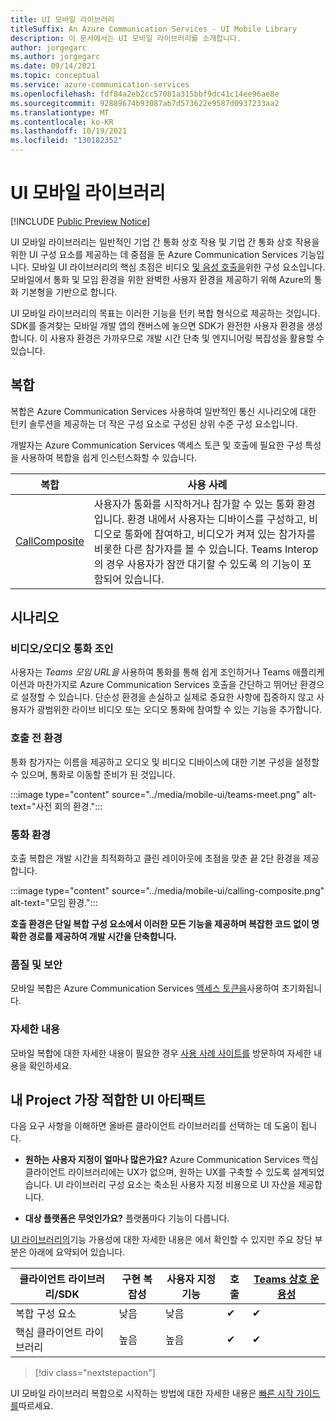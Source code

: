```yaml
---
title: UI 모바일 라이브러리
titleSuffix: An Azure Communication Services - UI Mobile Library
description: 이 문서에서는 UI 모바일 라이브러리를 소개합니다.
author: jorgegarc
ms.author: jorgegarc
ms.date: 09/14/2021
ms.topic: conceptual
ms.service: azure-communication-services
ms.openlocfilehash: fdf84a2eb2cc57081a315bbf9dc41c14ee96ae8e
ms.sourcegitcommit: 92889674b93087ab7d573622e9587d0937233aa2
ms.translationtype: MT
ms.contentlocale: ko-KR
ms.lasthandoff: 10/19/2021
ms.locfileid: "130182352"
---
```

# <a name="ui-mobile-library"></a>UI 모바일 라이브러리

[!INCLUDE [Public Preview Notice](../../includes/private-preview-include.md)]

UI 모바일 라이브러리는 일반적인 기업 간 통화 상호 작용 및 기업 간 통화 상호 작용을 위한 UI 구성 요소를 제공하는 데 중점을 둔 Azure Communication Services 기능입니다. 모바일 UI 라이브러리의 핵심 초점은 비디오 [및 음성 호출을](../voice-video-calling/calling-sdk-features.md)위한 구성 요소입니다. 모바일에서 통화 및 모임 환경을 위한 완벽한 사용자 환경을 제공하기 위해 Azure의 통화 기본형을 기반으로 합니다.

UI 모바일 라이브러리의 목표는 이러한 기능을 턴키 복합 형식으로 제공하는 것입니다. SDK를 즐겨찾는 모바일 개발 앱의 캔버스에 놓으면 SDK가 완전한 사용자 환경을 생성합니다. 이 사용자 환경은 가까우므로 개발 시간 단축 및 엔지니어링 복잡성을 활용할 수 있습니다.

## <a name="composites"></a>복합

복합은 Azure Communication Services 사용하여 일반적인 통신 시나리오에 대한 턴키 솔루션을 제공하는 더 작은 구성 요소로 구성된 상위 수준 구성 요소입니다.

개발자는 Azure Communication Services 액세스 토큰 및 호출에 필요한 구성 특성을 사용하여 복합을 쉽게 인스턴스화할 수 있습니다.

| 복합                                                                   | 사용 사례                                                                                                                                                                                                                                                                                                  |
| --------------------------------------------------------------------------- | ------------------------------------------------------------------------------------------------------------------------------------------------------------------------------------------------------------------------------------------------------------------------------------------------------------ |
| [CallComposite](../../quickstarts/ui-library/get-started-call.md)  | 사용자가 통화를 시작하거나 참가할 수 있는 통화 환경입니다. 환경 내에서 사용자는 디바이스를 구성하고, 비디오로 통화에 참여하고, 비디오가 켜져 있는 참가자를 비롯한 다른 참가자를 볼 수 있습니다. Teams Interop의 경우 사용자가 잠깐 대기할 수 있도록 의 기능이 포함되어 있습니다. |

## <a name="scenarios"></a>시나리오

### <a name="joining-a-videoaudio-call"></a>비디오/오디오 통화 조인

사용자는 *Teams 모임 URL을* 사용하여 통화를 통해 쉽게 조인하거나 Teams 애플리케이션과 마찬가지로 Azure Communication Services 호출을 간단하고 뛰어난 환경으로 설정할 수 있습니다. 단순성 환경을 손실하고 실제로 중요한 사항에 집중하지 않고 사용자가 광범위한 라이브 비디오 또는 오디오 통화에 참여할 수 있는 기능을 추가합니다.

### <a name="pre-call-experience"></a>호출 전 환경

통화 참가자는 이름을 제공하고 오디오 및 비디오 디바이스에 대한 기본 구성을 설정할 수 있으며, 통화로 이동할 준비가 된 것입니다.

:::image type="content" source="../media/mobile-ui/teams-meet.png" alt-text="사전 회의 환경.":::

### <a name="call-experience"></a>통화 환경

호출 복합은 개발 시간을 최적화하고 클린 레이아웃에 초점을 맞춘 끝 2단 환경을 제공합니다.  

:::image type="content" source="../media/mobile-ui/calling-composite.png" alt-text="모임 환경.":::

**호출 환경은 단일 복합 구성 요소에서 이러한 모든 기능을 제공하며 복잡한 코드 없이 명확한 경로를 제공하여 개발 시간을 단축합니다.**

### <a name="quality-and-security"></a>품질 및 보안

모바일 복합은 Azure Communication Services [액세스 토큰을](../../quickstarts/access-tokens.md)사용하여 초기화됩니다.

### <a name="more-details"></a>자세한 내용

모바일 복합에 대한 자세한 내용이 필요한 경우 [사용 사례 사이트를](mobile-ui-use-cases.md) 방문하여 자세한 내용을 확인하세요.

## <a name="what-ui-artifact-is-best-for-my-project"></a>내 Project 가장 적합한 UI 아티팩트

다음 요구 사항을 이해하면 올바른 클라이언트 라이브러리를 선택하는 데 도움이 됩니다.

- **원하는 사용자 지정이 얼마나 많은가요?** Azure Communication Services 핵심 클라이언트 라이브러리에는 UX가 없으며, 원하는 UX를 구축할 수 있도록 설계되었습니다. UI 라이브러리 구성 요소는 축소된 사용자 지정 비용으로 UI 자산을 제공합니다.

- **대상 플랫폼은 무엇인가요?** 플랫폼마다 기능이 다릅니다.

[UI 라이브러리의](mobile-ui-use-cases.md)기능 가용성에 대한 자세한 내용은 에서 확인할 수 있지만 주요 장단 부분은 아래에 요약되어 있습니다.

| 클라이언트 라이브러리/SDK  | 구현 복잡성 | 사용자 지정 기능 | 호출 |  [Teams 상호 운용성](../../concepts/teams-interop.md) |
| --------------------- | ------------------------- | --------------------- |  ---- | ----------------------------------------------------------------------------------------------- |
| 복합 구성 요소  | 낮음                       | 낮음                   |         ✔    | ✔                                                                                               |
| 핵심 클라이언트 라이브러리 | 높음                      | 높음                  |         ✔    | ✔                                                                                               |

> [!div class="nextstepaction"]

UI 모바일 라이브러리 복합으로 시작하는 방법에 대한 자세한 내용은 [빠른 시작 가이드를](../../quickstarts/ui-library/get-started-call.md)따르세요.